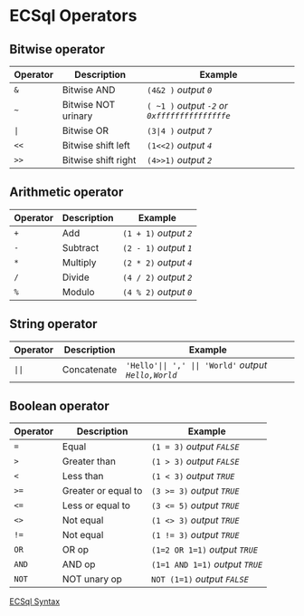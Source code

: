 # ECSql Operators

## Bitwise operator

| Operator | Description         | Example                                        |
| -------- | ------------------- | ---------------------------------------------- |
| `&`      | Bitwise AND         | `(4&2 )` _output `0`_                          |
| `~`      | Bitwise NOT urinary | `( ~1 )` _output `-2` or `0xfffffffffffffffe`_ |
| `\|`     | Bitwise OR          | `(3\|4 )` _output `7`_                         |
| `<<`     | Bitwise shift left  | `(1<<2)` _output `4`_                          |
| `>>`     | Bitwise shift right | `(4>>1)` _output `2`_                          |

## Arithmetic operator

| Operator | Description | Example                |
| -------- | ----------- | ---------------------- |
| `+`      | Add         | `(1 + 1)` _output `2`_ |
| `-`      | Subtract    | `(2 - 1)` _output `1`_ |
| `*`      | Multiply    | `(2 * 2)` _output `4`_ |
| `/`      | Divide      | `(4 / 2)` _output `2`_ |
| `%`      | Modulo      | `(4 % 2)` _output `0`_ |

## String operator

| Operator | Description | Example                                               |
| -------- | ----------- | ----------------------------------------------------- |
| `\|\|`   | Concatenate | `'Hello'\|\| ',' \|\| 'World'` _output `Hello,World`_ |

## Boolean operator

| Operator | Description         | Example                         |
| -------- | ------------------- | ------------------------------- |
| `=`      | Equal               | `(1 = 3)` _output `FALSE`_      |
| `>`      | Greater than        | `(1 > 3)` _output `FALSE`_      |
| `<`      | Less than           | `(1 < 3)` _output `TRUE`_       |
| `>=`     | Greater or equal to | `(3 >= 3)` _output `TRUE`_      |
| `<=`     | Less or equal to    | `(3 <= 5)` _output `TRUE`_      |
| `<>`     | Not equal           | `(1 <> 3)` _output `TRUE`_      |
| `!=`     | Not equal           | `(1 != 3)` _output `TRUE`_      |
| `OR`     | OR op               | `(1=2 OR 1=1)` _output `TRUE`_  |
| `AND`    | AND op              | `(1=1 AND 1=1)` _output `TRUE`_ |
| `NOT`    | NOT unary op        | `NOT (1=1)` _output `FALSE`_    |

[ECSql Syntax](./index.md)
